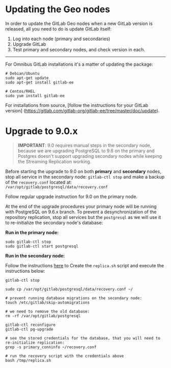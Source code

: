 # Updating the Geo nodes

In order to update the GitLab Geo nodes when a new GitLab version is released,
all you need to do is update GitLab itself:

1. Log into each node (primary and secondaries)
1. Upgrade GitLab
1. Test primary and secondary nodes, and check version in each.

---

For Omnibus GitLab installations it's a matter of updating the package:

```
# Debian/Ubuntu
sudo apt-get update
sudo apt-get install gitlab-ee

# Centos/RHEL
sudo yum install gitlab-ee
```

For installations from source, [follow the instructions for your GitLab version]
(https://gitlab.com/gitlab-org/gitlab-ee/tree/master/doc/update).

# Upgrade to 9.0.x

> **IMPORTANT**: 9.0 requires manual steps in the secondary node,
because we are upgrading PostgreSQL to 9.6 on the primary and Postgres
doesn't support upgrading secondary nodes while keeping the
Streaming Replication working.

Before starting the upgrade to 9.0 on both **primary** and **secondary** nodes,
stop all service in the secondary node: `gitlab-ctl stop` and make a backup of the `recovery.conf`
located at: `/var/opt/gitlab/postgresql/data/recovery.conf`

Follow regular upgrade instruction for 9.0 on the primary node.

At the end of the upgrade procedures your primary node will be running with
PostgreSQL on 9.6.x branch. To prevent a desynchronization of the repository
replication, stop all services but the `postgresql` as we will use it to
re-initialize the secondary node's database:


**Run in the primary node:**

```
sudo gitlab-ctl stop
sudo gitlab-ctl start postgresql
```

**Run in the secondary node:**

Follow the instructions [here](https://docs.gitlab.com/ee/gitlab-geo/database.html#step-3-initiate-the-replication-process)
to Create the `replica.sh` script and execute the instructions below:

```
gitlab-ctl stop

sudo cp /var/opt/gitlab/postgresql/data/recovery.conf ~/

# prevent running database migrations on the secondary node:
touch /etc/gitlab/skip-automigrations

# we need to remove the old database:
rm -rf /var/opt/gitlab/postgresql

gitlab-ctl reconfigure
gitlab-ctl pg-upgrade

# see the stored credentials for the database, that you will need to re-initialize replication:
grep -s primary_conninfo ~/recovery.conf

# run the recovery script with the credentials above
bash /tmp/replica.sh
```

